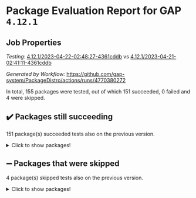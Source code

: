 # Package Evaluation Report for GAP `4.12.1`

## Job Properties

*Testing:* [4.12.1/2023-04-22-02:48:27-4361cddb](https://github.com/gap-system/PackageDistro/blob/data/reports/4.12.1/2023-04-22-02:48:27-4361cddb) vs [4.12.1/2023-04-21-02:41:11-4361cddb](https://github.com/gap-system/PackageDistro/blob/data/reports/4.12.1/2023-04-21-02:41:11-4361cddb)

*Generated by Workflow:* https://github.com/gap-system/PackageDistro/actions/runs/4770380272

In total, 155 packages were tested, out of which 151 succeeded, 0 failed and 4 were skipped.

## :heavy_check_mark: Packages still succeeding

151 package(s) succeeded tests also on the previous version.
<details><summary>Click to show packages!</summary>

- 4ti2interface 2023.02-04 [(success)](https://github.com/gap-system/PackageDistro/actions/runs/4770380272/jobs/8481699030)
- ace 5.6.2 [(success)](https://github.com/gap-system/PackageDistro/actions/runs/4770380272/jobs/8481699093)
- aclib 1.3.2 [(success)](https://github.com/gap-system/PackageDistro/actions/runs/4770380272/jobs/8481699140)
- agt 0.3.1 [(success)](https://github.com/gap-system/PackageDistro/actions/runs/4770380272/jobs/8481699188)
- alnuth 3.2.1 [(success)](https://github.com/gap-system/PackageDistro/actions/runs/4770380272/jobs/8481699252)
- anupq 3.3.0 [(success)](https://github.com/gap-system/PackageDistro/actions/runs/4770380272/jobs/8481699302)
- atlasrep 2.1.6 [(success)](https://github.com/gap-system/PackageDistro/actions/runs/4770380272/jobs/8481699353)
- autodoc 2022.10.20 [(success)](https://github.com/gap-system/PackageDistro/actions/runs/4770380272/jobs/8481699399)
- automata 1.15 [(success)](https://github.com/gap-system/PackageDistro/actions/runs/4770380272/jobs/8481699453)
- automgrp 1.3.2 [(success)](https://github.com/gap-system/PackageDistro/actions/runs/4770380272/jobs/8481699500)
- autpgrp 1.11 [(success)](https://github.com/gap-system/PackageDistro/actions/runs/4770380272/jobs/8481699551)
- cap 2023.04-04 [(success)](https://github.com/gap-system/PackageDistro/actions/runs/4770380272/jobs/8481699610)
- caratinterface 2.3.5 [(success)](https://github.com/gap-system/PackageDistro/actions/runs/4770380272/jobs/8481699676)
- cddinterface 2022.11.01 [(success)](https://github.com/gap-system/PackageDistro/actions/runs/4770380272/jobs/8481699743)
- circle 1.6.6 [(success)](https://github.com/gap-system/PackageDistro/actions/runs/4770380272/jobs/8481699807)
- classicpres 1.22 [(success)](https://github.com/gap-system/PackageDistro/actions/runs/4770380272/jobs/8481699870)
- cohomolo 1.6.11 [(success)](https://github.com/gap-system/PackageDistro/actions/runs/4770380272/jobs/8481699969)
- congruence 1.2.5 [(success)](https://github.com/gap-system/PackageDistro/actions/runs/4770380272/jobs/8481700039)
- corelg 1.56 [(success)](https://github.com/gap-system/PackageDistro/actions/runs/4770380272/jobs/8481700093)
- crime 1.6 [(success)](https://github.com/gap-system/PackageDistro/actions/runs/4770380272/jobs/8481700151)
- crisp 1.4.6 [(success)](https://github.com/gap-system/PackageDistro/actions/runs/4770380272/jobs/8481700202)
- crypting 0.10.4 [(success)](https://github.com/gap-system/PackageDistro/actions/runs/4770380272/jobs/8481700257)
- cryst 4.1.26 [(success)](https://github.com/gap-system/PackageDistro/actions/runs/4770380272/jobs/8481700296)
- crystcat 1.1.10 [(success)](https://github.com/gap-system/PackageDistro/actions/runs/4770380272/jobs/8481700344)
- ctbllib 1.3.5 [(success)](https://github.com/gap-system/PackageDistro/actions/runs/4770380272/jobs/8481700398)
- cubefree 1.19 [(success)](https://github.com/gap-system/PackageDistro/actions/runs/4770380272/jobs/8481700444)
- curlinterface 2.3.1 [(success)](https://github.com/gap-system/PackageDistro/actions/runs/4770380272/jobs/8481700487)
- cvec 2.8.1 [(success)](https://github.com/gap-system/PackageDistro/actions/runs/4770380272/jobs/8481700535)
- datastructures 0.3.0 [(success)](https://github.com/gap-system/PackageDistro/actions/runs/4770380272/jobs/8481700584)
- deepthought 1.0.6 [(success)](https://github.com/gap-system/PackageDistro/actions/runs/4770380272/jobs/8481700647)
- design 1.8 [(success)](https://github.com/gap-system/PackageDistro/actions/runs/4770380272/jobs/8481700702)
- difsets 2.3.1 [(success)](https://github.com/gap-system/PackageDistro/actions/runs/4770380272/jobs/8481700757)
- digraphs 1.6.2 [(success)](https://github.com/gap-system/PackageDistro/actions/runs/4770380272/jobs/8481700825)
- edim 1.3.7 [(success)](https://github.com/gap-system/PackageDistro/actions/runs/4770380272/jobs/8481700883)
- example 4.3.4 [(success)](https://github.com/gap-system/PackageDistro/actions/runs/4770380272/jobs/8481700944)
- examplesforhomalg 2023.02-04 [(success)](https://github.com/gap-system/PackageDistro/actions/runs/4770380272/jobs/8481700994)
- factint 1.6.3 [(success)](https://github.com/gap-system/PackageDistro/actions/runs/4770380272/jobs/8481701049)
- ferret 1.0.9 [(success)](https://github.com/gap-system/PackageDistro/actions/runs/4770380272/jobs/8481701128)
- fga 1.5.0 [(success)](https://github.com/gap-system/PackageDistro/actions/runs/4770380272/jobs/8481701246)
- fining 1.5.5 [(success)](https://github.com/gap-system/PackageDistro/actions/runs/4770380272/jobs/8481701320)
- float 1.0.3 [(success)](https://github.com/gap-system/PackageDistro/actions/runs/4770380272/jobs/8481701399)
- format 1.4.3 [(success)](https://github.com/gap-system/PackageDistro/actions/runs/4770380272/jobs/8481701458)
- forms 1.2.9 [(success)](https://github.com/gap-system/PackageDistro/actions/runs/4770380272/jobs/8481701516)
- fplsa 1.2.6 [(success)](https://github.com/gap-system/PackageDistro/actions/runs/4770380272/jobs/8481701581)
- fr 2.4.12 [(success)](https://github.com/gap-system/PackageDistro/actions/runs/4770380272/jobs/8481701646)
- francy 2.0.3 [(success)](https://github.com/gap-system/PackageDistro/actions/runs/4770380272/jobs/8481701705)
- fwtree 1.3 [(success)](https://github.com/gap-system/PackageDistro/actions/runs/4770380272/jobs/8481701774)
- gapdoc 1.6.6 [(success)](https://github.com/gap-system/PackageDistro/actions/runs/4770380272/jobs/8481701837)
- gauss 2023.02-04 [(success)](https://github.com/gap-system/PackageDistro/actions/runs/4770380272/jobs/8481701904)
- gaussforhomalg 2023.02-04 [(success)](https://github.com/gap-system/PackageDistro/actions/runs/4770380272/jobs/8481701959)
- gbnp 1.0.5 [(success)](https://github.com/gap-system/PackageDistro/actions/runs/4770380272/jobs/8481702024)
- generalizedmorphismsforcap 2023.03-01 [(success)](https://github.com/gap-system/PackageDistro/actions/runs/4770380272/jobs/8481702089)
- genss 1.6.8 [(success)](https://github.com/gap-system/PackageDistro/actions/runs/4770380272/jobs/8481702143)
- gradedmodules 2023.02-04 [(success)](https://github.com/gap-system/PackageDistro/actions/runs/4770380272/jobs/8481702210)
- gradedringforhomalg 2023.02-04 [(success)](https://github.com/gap-system/PackageDistro/actions/runs/4770380272/jobs/8481702277)
- grape 4.9.0 [(success)](https://github.com/gap-system/PackageDistro/actions/runs/4770380272/jobs/8481702334)
- groupoids 1.73 [(success)](https://github.com/gap-system/PackageDistro/actions/runs/4770380272/jobs/8481702405)
- grpconst 2.6.4 [(success)](https://github.com/gap-system/PackageDistro/actions/runs/4770380272/jobs/8481702481)
- guarana 0.96.3 [(success)](https://github.com/gap-system/PackageDistro/actions/runs/4770380272/jobs/8481702550)
- guava 3.18 [(success)](https://github.com/gap-system/PackageDistro/actions/runs/4770380272/jobs/8481702608)
- hap 1.55 [(success)](https://github.com/gap-system/PackageDistro/actions/runs/4770380272/jobs/8481702666)
- hapcryst 0.1.15 [(success)](https://github.com/gap-system/PackageDistro/actions/runs/4770380272/jobs/8481702734)
- hecke 1.5.3 [(success)](https://github.com/gap-system/PackageDistro/actions/runs/4770380272/jobs/8481702809)
- help 3.5 [(success)](https://github.com/gap-system/PackageDistro/actions/runs/4770380272/jobs/8481702878)
- homalg 2023.02-05 [(success)](https://github.com/gap-system/PackageDistro/actions/runs/4770380272/jobs/8481702947)
- homalgtocas 2023.02-04 [(success)](https://github.com/gap-system/PackageDistro/actions/runs/4770380272/jobs/8481703018)
- idrel 2.45 [(success)](https://github.com/gap-system/PackageDistro/actions/runs/4770380272/jobs/8481703073)
- images 1.3.1 [(success)](https://github.com/gap-system/PackageDistro/actions/runs/4770380272/jobs/8481703141)
- intpic 0.3.0 [(success)](https://github.com/gap-system/PackageDistro/actions/runs/4770380272/jobs/8481703209)
- io 4.8.1 [(success)](https://github.com/gap-system/PackageDistro/actions/runs/4770380272/jobs/8481703299)
- io_forhomalg 2023.02-04 [(success)](https://github.com/gap-system/PackageDistro/actions/runs/4770380272/jobs/8481703352)
- irredsol 1.4.4 [(success)](https://github.com/gap-system/PackageDistro/actions/runs/4770380272/jobs/8481703430)
- json 2.1.1 [(success)](https://github.com/gap-system/PackageDistro/actions/runs/4770380272/jobs/8481703475)
- jupyterkernel 1.5.0 [(success)](https://github.com/gap-system/PackageDistro/actions/runs/4770380272/jobs/8481703536)
- jupyterviz 1.5.6 [(success)](https://github.com/gap-system/PackageDistro/actions/runs/4770380272/jobs/8481703586)
- kan 1.35 [(success)](https://github.com/gap-system/PackageDistro/actions/runs/4770380272/jobs/8481703634)
- kbmag 1.5.11 [(success)](https://github.com/gap-system/PackageDistro/actions/runs/4770380272/jobs/8481703679)
- laguna 3.9.6 [(success)](https://github.com/gap-system/PackageDistro/actions/runs/4770380272/jobs/8481703721)
- liealgdb 2.2.1 [(success)](https://github.com/gap-system/PackageDistro/actions/runs/4770380272/jobs/8481703785)
- liepring 2.8 [(success)](https://github.com/gap-system/PackageDistro/actions/runs/4770380272/jobs/8481703839)
- liering 2.4.2 [(success)](https://github.com/gap-system/PackageDistro/actions/runs/4770380272/jobs/8481703889)
- linearalgebraforcap 2023.03-06 [(success)](https://github.com/gap-system/PackageDistro/actions/runs/4770380272/jobs/8481703940)
- localizeringforhomalg 2023.02-04 [(success)](https://github.com/gap-system/PackageDistro/actions/runs/4770380272/jobs/8481704005)
- loops 3.4.3 [(success)](https://github.com/gap-system/PackageDistro/actions/runs/4770380272/jobs/8481704073)
- lpres 1.0.3 [(success)](https://github.com/gap-system/PackageDistro/actions/runs/4770380272/jobs/8481704122)
- majoranaalgebras 1.5.1 [(success)](https://github.com/gap-system/PackageDistro/actions/runs/4770380272/jobs/8481704173)
- mapclass 1.4.6 [(success)](https://github.com/gap-system/PackageDistro/actions/runs/4770380272/jobs/8481704221)
- matgrp 0.70 [(success)](https://github.com/gap-system/PackageDistro/actions/runs/4770380272/jobs/8481704270)
- matricesforhomalg 2023.02-04 [(success)](https://github.com/gap-system/PackageDistro/actions/runs/4770380272/jobs/8481704319)
- modisom 2.5.4 [(success)](https://github.com/gap-system/PackageDistro/actions/runs/4770380272/jobs/8481704381)
- modulepresentationsforcap 2023.03-01 [(success)](https://github.com/gap-system/PackageDistro/actions/runs/4770380272/jobs/8481704431)
- modules 2023.02-04 [(success)](https://github.com/gap-system/PackageDistro/actions/runs/4770380272/jobs/8481704498)
- monoidalcategories 2023.04-01 [(success)](https://github.com/gap-system/PackageDistro/actions/runs/4770380272/jobs/8481704551)
- nconvex 2022.09-01 [(success)](https://github.com/gap-system/PackageDistro/actions/runs/4770380272/jobs/8481704617)
- nilmat 1.4.2 [(success)](https://github.com/gap-system/PackageDistro/actions/runs/4770380272/jobs/8481704679)
- nock 1.5 [(success)](https://github.com/gap-system/PackageDistro/actions/runs/4770380272/jobs/8481704750)
- normalizinterface 1.3.5 [(success)](https://github.com/gap-system/PackageDistro/actions/runs/4770380272/jobs/8481704816)
- nq 2.5.10 [(success)](https://github.com/gap-system/PackageDistro/actions/runs/4770380272/jobs/8481704869)
- numericalsgps 1.3.1 [(success)](https://github.com/gap-system/PackageDistro/actions/runs/4770380272/jobs/8481704915)
- openmath 11.5.3 [(success)](https://github.com/gap-system/PackageDistro/actions/runs/4770380272/jobs/8481704962)
- orb 4.9.0 [(success)](https://github.com/gap-system/PackageDistro/actions/runs/4770380272/jobs/8481705024)
- packagemanager 1.4.1 [(success)](https://github.com/gap-system/PackageDistro/actions/runs/4770380272/jobs/8481705074)
- patternclass 2.4.3 [(success)](https://github.com/gap-system/PackageDistro/actions/runs/4770380272/jobs/8481705136)
- permut 2.0.4 [(success)](https://github.com/gap-system/PackageDistro/actions/runs/4770380272/jobs/8481705207)
- polenta 1.3.10 [(success)](https://github.com/gap-system/PackageDistro/actions/runs/4770380272/jobs/8481705276)
- polymaking 0.8.6 [(success)](https://github.com/gap-system/PackageDistro/actions/runs/4770380272/jobs/8481705353)
- primgrp 3.4.4 [(success)](https://github.com/gap-system/PackageDistro/actions/runs/4770380272/jobs/8481705419)
- profiling 2.5.2 [(success)](https://github.com/gap-system/PackageDistro/actions/runs/4770380272/jobs/8481705476)
- qpa 1.34 [(success)](https://github.com/gap-system/PackageDistro/actions/runs/4770380272/jobs/8481705580)
- quagroup 1.8.3 [(success)](https://github.com/gap-system/PackageDistro/actions/runs/4770380272/jobs/8481705648)
- radiroot 2.9 [(success)](https://github.com/gap-system/PackageDistro/actions/runs/4770380272/jobs/8481705714)
- rcwa 4.7.1 [(success)](https://github.com/gap-system/PackageDistro/actions/runs/4770380272/jobs/8481705772)
- rds 1.8 [(success)](https://github.com/gap-system/PackageDistro/actions/runs/4770380272/jobs/8481705831)
- recog 1.4.2 [(success)](https://github.com/gap-system/PackageDistro/actions/runs/4770380272/jobs/8481705893)
- repndecomp 1.3.0 [(success)](https://github.com/gap-system/PackageDistro/actions/runs/4770380272/jobs/8481705956)
- repsn 3.1.1 [(success)](https://github.com/gap-system/PackageDistro/actions/runs/4770380272/jobs/8481706018)
- resclasses 4.7.3 [(success)](https://github.com/gap-system/PackageDistro/actions/runs/4770380272/jobs/8481706088)
- ringsforhomalg 2023.02-05 [(success)](https://github.com/gap-system/PackageDistro/actions/runs/4770380272/jobs/8481706148)
- sco 2023.02-04 [(success)](https://github.com/gap-system/PackageDistro/actions/runs/4770380272/jobs/8481706205)
- scscp 2.4.1 [(success)](https://github.com/gap-system/PackageDistro/actions/runs/4770380272/jobs/8481706256)
- semigroups 5.2.1 [(success)](https://github.com/gap-system/PackageDistro/actions/runs/4770380272/jobs/8481706314)
- sglppow 2.3 [(success)](https://github.com/gap-system/PackageDistro/actions/runs/4770380272/jobs/8481706385)
- sgpviz 0.999.5 [(success)](https://github.com/gap-system/PackageDistro/actions/runs/4770380272/jobs/8481706465)
- simpcomp 2.1.14 [(success)](https://github.com/gap-system/PackageDistro/actions/runs/4770380272/jobs/8481706536)
- singular 2023.02.09 [(success)](https://github.com/gap-system/PackageDistro/actions/runs/4770380272/jobs/8481706608)
- sl2reps 1.1 [(success)](https://github.com/gap-system/PackageDistro/actions/runs/4770380272/jobs/8481706677)
- sla 1.5.3 [(success)](https://github.com/gap-system/PackageDistro/actions/runs/4770380272/jobs/8481706736)
- smallgrp 1.5.2 [(success)](https://github.com/gap-system/PackageDistro/actions/runs/4770380272/jobs/8481706795)
- smallsemi 0.6.13 [(success)](https://github.com/gap-system/PackageDistro/actions/runs/4770380272/jobs/8481706850)
- sonata 2.9.6 [(success)](https://github.com/gap-system/PackageDistro/actions/runs/4770380272/jobs/8481706925)
- sophus 1.27 [(success)](https://github.com/gap-system/PackageDistro/actions/runs/4770380272/jobs/8481706981)
- spinsym 1.5.2 [(success)](https://github.com/gap-system/PackageDistro/actions/runs/4770380272/jobs/8481707037)
- standardff 0.9.4 [(success)](https://github.com/gap-system/PackageDistro/actions/runs/4770380272/jobs/8481707103)
- symbcompcc 1.3.2 [(success)](https://github.com/gap-system/PackageDistro/actions/runs/4770380272/jobs/8481707161)
- thelma 1.3 [(success)](https://github.com/gap-system/PackageDistro/actions/runs/4770380272/jobs/8481707223)
- tomlib 1.2.9 [(success)](https://github.com/gap-system/PackageDistro/actions/runs/4770380272/jobs/8481707325)
- toolsforhomalg 2023.03-01 [(success)](https://github.com/gap-system/PackageDistro/actions/runs/4770380272/jobs/8481707380)
- toric 1.9.5 [(success)](https://github.com/gap-system/PackageDistro/actions/runs/4770380272/jobs/8481707456)
- toricvarieties 2022.07.13 [(success)](https://github.com/gap-system/PackageDistro/actions/runs/4770380272/jobs/8481707506)
- transgrp 3.6.4 [(success)](https://github.com/gap-system/PackageDistro/actions/runs/4770380272/jobs/8481707566)
- ugaly 4.0.3 [(success)](https://github.com/gap-system/PackageDistro/actions/runs/4770380272/jobs/8481707625)
- unipot 1.5 [(success)](https://github.com/gap-system/PackageDistro/actions/runs/4770380272/jobs/8481707681)
- unitlib 4.2.0 [(success)](https://github.com/gap-system/PackageDistro/actions/runs/4770380272/jobs/8481707779)
- utils 0.82 [(success)](https://github.com/gap-system/PackageDistro/actions/runs/4770380272/jobs/8481707847)
- uuid 0.7 [(success)](https://github.com/gap-system/PackageDistro/actions/runs/4770380272/jobs/8481707953)
- walrus 0.9991 [(success)](https://github.com/gap-system/PackageDistro/actions/runs/4770380272/jobs/8481708027)
- wedderga 4.10.3 [(success)](https://github.com/gap-system/PackageDistro/actions/runs/4770380272/jobs/8481708094)
- xmod 2.91 [(success)](https://github.com/gap-system/PackageDistro/actions/runs/4770380272/jobs/8481708154)
- xmodalg 1.23 [(success)](https://github.com/gap-system/PackageDistro/actions/runs/4770380272/jobs/8481708222)
- yangbaxter 0.10.3 [(success)](https://github.com/gap-system/PackageDistro/actions/runs/4770380272/jobs/8481708287)
- zeromqinterface 0.14 [(success)](https://github.com/gap-system/PackageDistro/actions/runs/4770380272/jobs/8481708344)
</details>

## :heavy_minus_sign: Packages that were skipped

4 package(s) skipped tests also on the previous version.
<details><summary>Click to show packages!</summary>

- browse 1.8.21 [(skipped)](https://github.com/gap-system/PackageDistro/actions/runs/4770380272/jobs/8481573993)
- itc 1.5.1 [(skipped)](https://github.com/gap-system/PackageDistro/actions/runs/4770380272/jobs/8481573993)
- polycyclic 2.16 [(skipped)](https://github.com/gap-system/PackageDistro/actions/runs/4770380272/jobs/8481573993)
- xgap 4.31 [(skipped)](https://github.com/gap-system/PackageDistro/actions/runs/4770380272/jobs/8481573993)
</details>

